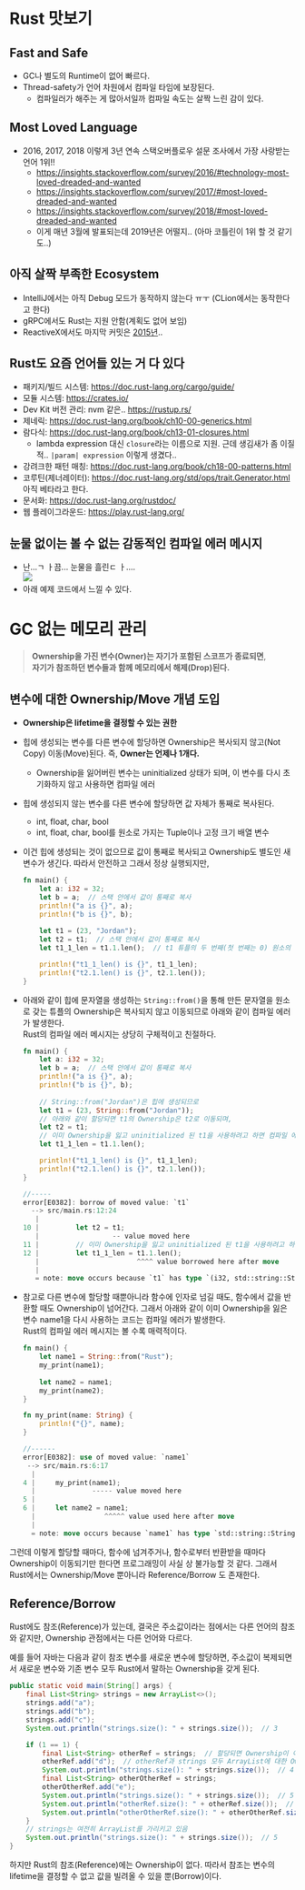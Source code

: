 # Rust 맛보기

## Fast and Safe

- GC나 별도의 Runtime이 없어 빠르다.
- Thread-safety가 언어 차원에서 컴파일 타임에 보장된다.
    - 컴파일러가 해주는 게 많아서일까 컴파일 속도는 살짝 느린 감이 있다.
    
## Most Loved Language

- 2016, 2017, 2018 이렇게 3년 연속 스택오버플로우 설문 조사에서 가장 사랑받는 언어 1위!!
    - https://insights.stackoverflow.com/survey/2016/#technology-most-loved-dreaded-and-wanted
    - https://insights.stackoverflow.com/survey/2017/#most-loved-dreaded-and-wanted
    - https://insights.stackoverflow.com/survey/2018/#most-loved-dreaded-and-wanted
    - 이게 매년 3월에 발표되는데 2019년은 어떨지.. (아마 코틀린이 1위 할 것 같기도..)
    
## 아직 살짝 부족한 Ecosystem

- IntelliJ에서는 아직 Debug 모드가 동작하지 않는다 ㅠㅜ (CLion에서는 동작한다고 한다)
- gRPC에서도 Rust는 지원 안함(계획도 없어 보임)
- ReactiveX에서도 마지막 커밋은 [2015년](https://github.com/ReactiveX/RxRust).. 

## Rust도 요즘 언어들 있는 거 다 있다

- 패키지/빌드 시스템: https://doc.rust-lang.org/cargo/guide/
- 모듈 시스템: https://crates.io/
- Dev Kit 버전 관리: nvm 같은.. https://rustup.rs/
- 제네릭: https://doc.rust-lang.org/book/ch10-00-generics.html
- 람다식: https://doc.rust-lang.org/book/ch13-01-closures.html
    - lambda expression 대신 `closure`라는 이름으로 지원. 근데 생김새가 좀 이질적.. `|param| expression` 이렇게 생겼다..
- 강려크한 패턴 매칭: https://doc.rust-lang.org/book/ch18-00-patterns.html
- 코루틴(제너레이터): https://doc.rust-lang.org/std/ops/trait.Generator.html 아직 베타라고 한다.
- 문서화: https://doc.rust-lang.org/rustdoc/
- 웹 플레이그라운드: https://play.rust-lang.org/

## 눈물 없이는 볼 수 없는 감동적인 컴파일 에러 메시지

- 난...ㄱ ㅏ끔... 눈물을 흘린ㄷ ㅏ....  
![](http://img.etnews.com/news/article/2017/09/03/cms_temp_article_03185806264686.jpg)
- 아래 예제 코드에서 느낄 수 있다.


# GC 없는 메모리 관리

>**Ownership을 가진 변수(Owner)는 자기가 포함된 스코프가 종료되면**,  
>**자기가 참조하던 변수들과 함께 메모리에서 해제(Drop)된다.**

## 변수에 대한 Ownership/Move 개념 도입

- **Ownership은 lifetime을 결정할 수 있는 권한**
- 힙에 생성되는 변수를 다른 변수에 할당하면 Ownership은 복사되지 않고(Not Copy) 이동(Move)된다. 즉, **Owner는 언제나 1개다.**
    - Ownership을 잃어버린 변수는 uninitialized 상태가 되며, 이 변수를 다시 초기화하지 않고 사용하면 컴파일 에러
- 힙에 생성되지 않는 변수를 다른 변수에 할당하면 값 자체가 통째로 복사된다.
    - int, float, char, bool
    - int, float, char, bool를 원소로 가지는 Tuple이나 고정 크기 배열 변수

- 이건 힙에 생성되는 것이 없으므로 값이 통째로 복사되고 Ownership도 별도인 새 변수가 생긴다. 따라서 안전하고 그래서 정상 실행되지만,
    ```rust
    fn main() {
        let a: i32 = 32;
        let b = a;  // 스택 안에서 값이 통째로 복사
        println!("a is {}", a);
        println!("b is {}", b);
        
        let t1 = (23, "Jordan");
        let t2 = t1;  // 스택 안에서 값이 통째로 복사
        let t1_1_len = t1.1.len();  // t1 튜플의 두 번째(첫 번째는 0) 원소의 길이

        println!("t1_1_len() is {}", t1_1_len);
        println!("t2.1.len() is {}", t2.1.len());
    }
    ```

- 아래와 같이 힙에 문자열을 생성하는 `String::from()`을 통해 만든 문자열을 원소로 갖는 튜플의 Ownership은 복사되지 않고 이동되므로 아래와 같이 컴파일 에러가 발생한다.  
Rust의 컴파일 에러 메시지는 상당히 구체적이고 친절하다.
    ```rust
    fn main() {
        let a: i32 = 32;
        let b = a;  // 스택 안에서 값이 통째로 복사
        println!("a is {}", a);
        println!("b is {}", b);
        
        // String::from("Jordan")은 힙에 생성되므로
        let t1 = (23, String::from("Jordan"));
        // 아래와 같이 할당되면 t1의 Ownership은 t2로 이동되며, 
        let t2 = t1;
        // 이미 Ownership을 잃고 uninitialized 된 t1을 사용하려고 하면 컴파일 에러 발생
        let t1_1_len = t1.1.len();

        println!("t1_1_len() is {}", t1_1_len);
        println!("t2.1.len() is {}", t2.1.len());
    }

    //-----
    error[E0382]: borrow of moved value: `t1`
      --> src/main.rs:12:24
       |
    10 |         let t2 = t1;
       |                  -- value moved here
    11 |         // 이미 Ownership을 잃고 uninitialized 된 t1을 사용하려고 하면 컴파일 에러 발생
    12 |         let t1_1_len = t1.1.len();
       |                        ^^^^ value borrowed here after move
       |
       = note: move occurs because `t1` has type `(i32, std::string::String)`, which does not implement the `Copy` trait
    ```

- 참고로 다른 변수에 할당할 때뿐아니라 함수에 인자로 넘길 때도, 함수에서 값을 반환할 때도 Ownership이 넘어간다. 그래서 아래와 같이 이미 Ownership을 잃은 변수 name1을 다시 사용하는 코드는 컴파일 에러가 발생한다.  
Rust의 컴파일 에러 메시지는 볼 수록 매력적이다.

    ```rust
    fn main() {
        let name1 = String::from("Rust");    
        my_print(name1);
        
        let name2 = name1;    
        my_print(name2);
    }

    fn my_print(name: String) {
        println!("{}", name);
    }

    //------
    error[E0382]: use of moved value: `name1`
     --> src/main.rs:6:17
      |
    4 |     my_print(name1);
      |              ----- value moved here
    5 |     
    6 |     let name2 = name1;
      |                 ^^^^^ value used here after move
      |
      = note: move occurs because `name1` has type `std::string::String`, which does not implement the `Copy` trait
    ```

그런데 이렇게 할당할 때마다, 함수에 넘겨주거나, 함수로부터 반환받을 때마다 Ownership이 이동되기만 한다면 프로그래밍이 사실 상 불가능할 것 같다. 그래서 Rust에서는 Ownership/Move 뿐아니라 Reference/Borrow 도 존재한다.


## Reference/Borrow

Rust에도 참조(Reference)가 있는데, 결국은 주소값이라는 점에서는 다른 언어의 참조와 같지만, Ownership 관점에서는 다른 언어와 다르다.

예를 들어 자바는 다음과 같이 참조 변수를 새로운 변수에 할당하면, 주소값이 복제되면서 새로운 변수와 기존 변수 모두 Rust에서 말하는 Ownership을 갖게 된다.

```java
public static void main(String[] args) {
    final List<String> strings = new ArrayList<>();
    strings.add("a");
    strings.add("b");
    strings.add("c");
    System.out.println("strings.size(): " + strings.size());  // 3

    if (1 == 1) {
        final List<String> otherRef = strings;  // 할당되면 Ownership이 이동되는 게 아니라
        otherRef.add("d");  // otherRef과 strings 모두 ArrayList에 대한 Ownership을 가지고 수정 가능
        System.out.println("strings.size(): " + strings.size());  // 4
        final List<String> otherOtherRef = strings;
        otherOtherRef.add("e");
        System.out.println("strings.size(): " + strings.size());  // 5
        System.out.println("otherRef.size(): " + otherRef.size());  // 5
        System.out.println("otherOtherRef.size(): " + otherOtherRef.size());  // 5
    }
    // strings는 여전히 ArrayList를 가리키고 있음
    System.out.println("strings.size(): " + strings.size());  // 5
}
```

하지만 Rust의 참조(Reference)에는 Ownership이 없다. 따라서 참조는 변수의 lifetime을 결정할 수 없고 값을 빌려올 수 있을 뿐(Borrow)이다.






